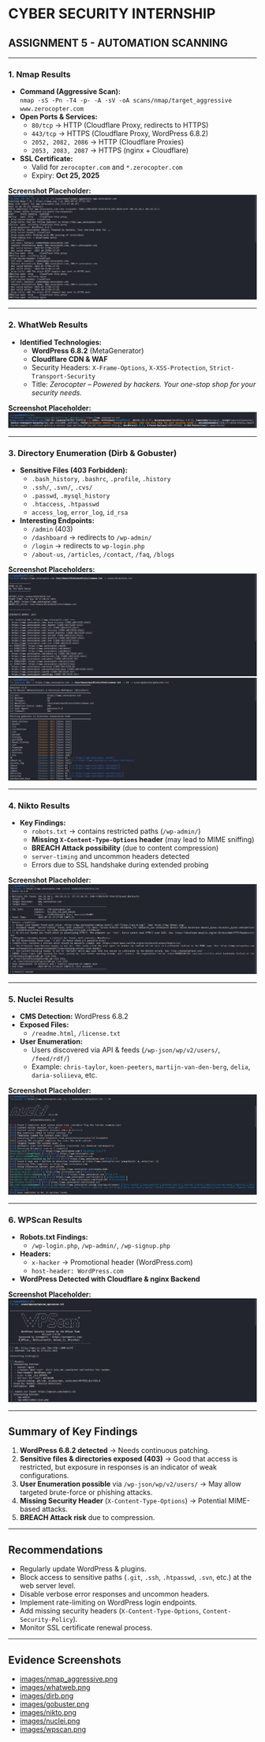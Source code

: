 # CYBER SECURITY INTERNSHIP  
## ASSIGNMENT 5 - AUTOMATION SCANNING  

---

### 1. Nmap Results
- **Command (Aggressive Scan):**  
  `nmap -sS -Pn -T4 -p- -A -sV -oA scans/nmap/target_aggressive www.zerocopter.com`  
- **Open Ports & Services:**  
  - `80/tcp` → HTTP (Cloudflare Proxy, redirects to HTTPS)  
  - `443/tcp` → HTTPS (Cloudflare Proxy, WordPress 6.8.2)  
  - `2052, 2082, 2086` → HTTP (Cloudflare Proxies)  
  - `2053, 2083, 2087` → HTTPS (nginx + Cloudflare)  
- **SSL Certificate:**  
  - Valid for `zerocopter.com` and `*.zerocopter.com`  
  - Expiry: **Oct 25, 2025**  

**Screenshot Placeholder:**  
![Nmap Aggressive Scan](images/nmap_aggressive.png)

---

### 2. WhatWeb Results
- **Identified Technologies:**  
  - **WordPress 6.8.2** (MetaGenerator)  
  - **Cloudflare CDN & WAF**  
  - Security Headers: `X-Frame-Options`, `X-XSS-Protection`, `Strict-Transport-Security`  
  - Title: *Zerocopter – Powered by hackers. Your one-stop shop for your security needs.*  

**Screenshot Placeholder:**  
![WhatWeb Scan](images/whatweb.png)

---

### 3. Directory Enumeration (Dirb & Gobuster)
- **Sensitive Files (403 Forbidden):**  
  - `.bash_history`, `.bashrc`, `.profile`, `.history`  
  - `.ssh/`, `.svn/`, `.cvs/`  
  - `.passwd`, `.mysql_history`  
  - `.htaccess`, `.htpasswd`  
  - `access_log`, `error_log`, `id_rsa`  
- **Interesting Endpoints:**  
  - `/admin` (403)  
  - `/dashboard` → redirects to `/wp-admin/`  
  - `/login` → redirects to `wp-login.php`  
  - `/about-us`, `/articles`, `/contact`, `/faq`, `/blogs`  

**Screenshot Placeholders:**  
![Dirb Scan](images/dirb.png)
![Gobuster Scan](images/gobuster.png) 

---

### 4. Nikto Results
- **Key Findings:**  
  - `robots.txt` → contains restricted paths (`/wp-admin/`)  
  - **Missing `X-Content-Type-Options` header** (may lead to MIME sniffing)  
  - **BREACH Attack possibility** (due to content compression)  
  - `server-timing` and uncommon headers detected  
  - Errors due to SSL handshake during extended probing  

**Screenshot Placeholder:**  
![Nikto Scan](images/nikto.png)

---

### 5. Nuclei Results
- **CMS Detection:** WordPress 6.8.2  
- **Exposed Files:**  
  - `/readme.html`, `/license.txt`  
- **User Enumeration:**  
  - Users discovered via API & feeds (`/wp-json/wp/v2/users/`, `/feed/rdf/`)  
  - Example: `chris-taylor`, `koen-peeters`, `martijn-van-den-berg`, `delia`, `daria-soliieva`, etc.  

**Screenshot Placeholder:**  
![Nuclei Scan](images/nuclei.png) 

---

### 6. WPScan Results
- **Robots.txt Findings:**  
  - `/wp-login.php`, `/wp-admin/`, `/wp-signup.php`  
- **Headers:**  
  - `x-hacker` → Promotional header (WordPress.com)  
  - `host-header: WordPress.com`  
- **WordPress Detected with Cloudflare & nginx Backend**  

**Screenshot Placeholder:**  
![WPScan Results](images/wpscan.png)

---

## Summary of Key Findings
1. **WordPress 6.8.2 detected** → Needs continuous patching.  
2. **Sensitive files & directories exposed (403)** → Good that access is restricted, but exposure in responses is an indicator of weak configurations.  
3. **User Enumeration possible** via `/wp-json/wp/v2/users/` → May allow targeted brute-force or phishing attacks.  
4. **Missing Security Header** (`X-Content-Type-Options`) → Potential MIME-based attacks.  
5. **BREACH Attack risk** due to compression.  

---

## Recommendations
- Regularly update WordPress & plugins.  
- Block access to sensitive paths (`.git`, `.ssh`, `.htpasswd`, `.svn`, etc.) at the web server level.  
- Disable verbose error responses and uncommon headers.  
- Implement rate-limiting on WordPress login endpoints.  
- Add missing security headers (`X-Content-Type-Options`, `Content-Security-Policy`).  
- Monitor SSL certificate renewal process.  

---

## Evidence Screenshots

- [images/nmap_aggressive.png](images/nmap_aggressive.png)  
- [images/whatweb.png](images/whatweb.png)  
- [images/dirb.png](images/dirb.png)  
- [images/gobuster.png](images/gobuster.png)  
- [images/nikto.png](images/nikto.png)  
- [images/nuclei.png](images/nuclei.png)  
- [images/wpscan.png](images/wpscan.png)








